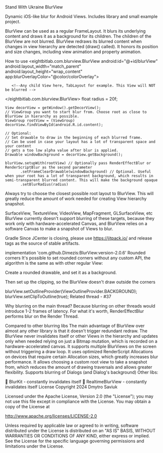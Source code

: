 Stand With Ukraine
BlurView


Dynamic iOS-like blur for Android Views. Includes library and small example project.

BlurView can be used as a regular FrameLayout. It blurs its underlying content and draws it as a background for its children. The children of the BlurView are not blurred. BlurView redraws its blurred content when changes in view hierarchy are detected (draw() called). It honors its position and size changes, including view animation and property animation.

How to use
  <eightbitlab.com.blurview.BlurView
      android:id="@+id/blurView"
      android:layout_width="match_parent"
      android:layout_height="wrap_content"
      app:blurOverlayColor="@color/colorOverlay">

       <!--Any child View here, TabLayout for example. This View will NOT be blurred -->

  </eightbitlab.com.blurview.BlurView>
    float radius = 20f;

    View decorView = getWindow().getDecorView();
    // ViewGroup you want to start blur from. Choose root as close to BlurView in hierarchy as possible.
    ViewGroup rootView = (ViewGroup) decorView.findViewById(android.R.id.content);
    
    // Optional:
    // Set drawable to draw in the beginning of each blurred frame.
    // Can be used in case your layout has a lot of transparent space and your content
    // gets a too low alpha value after blur is applied.
    Drawable windowBackground = decorView.getBackground();

    blurView.setupWith(rootView) // Optionally pass RenderEffectBlur or RenderScriptBlur as the second parameter
           .setFrameClearDrawable(windowBackground) // Optional. Useful when your root has a lot of transparent background, which results in semi-transparent blurred content. This will make the background opaque
           .setBlurRadius(radius)
Always try to choose the closest possible root layout to BlurView. This will greatly reduce the amount of work needed for creating View hierarchy snapshot.

SurfaceView, TextureView, VideoView, MapFragment, GLSurfaceView, etc
BlurView currently doesn't support blurring of these targets, because they work only with hardware-accelerated Canvas, and BlurView relies on a software Canvas to make a snapshot of Views to blur.

Gradle
Since JCenter is closing, please use https://jitpack.io/ and release tags as the source of stable artifacts.

implementation 'com.github.Dimezis:BlurView:version-2.0.6'
Rounded corners
It's possible to set rounded corners without any custom API, the algorithm is the same as with other regular View:

Create a rounded drawable, and set it as a background.

Then set up the clipping, so the BlurView doesn't draw outside the corners

blurView.setOutlineProvider(ViewOutlineProvider.BACKGROUND);
blurView.setClipToOutline(true);
Related thread - #37

Why blurring on the main thread?
Because blurring on other threads would introduce 1-2 frames of latency. For what it's worth, RenderEffectBlur performs blur on the Render Thread.

Compared to other blurring libs
The main advantage of BlurView over almost any other library is that it doesn't trigger redundant redraw.
The BlurView never invalidates itself or other Views in the hierarchy and updates only when needed relying on just a Bitmap mutation, which is recorded on a hardware-accelerated canvas.
It supports multiple BlurViews on the screen without triggering a draw loop.
It uses optimized RenderScript Allocations on devices that require certain Allocation sizes, which greatly increases blur performance.
It allows choosing a custom root view to take a snapshot from, which reduces the amount of drawing traversals and allows greater flexibility.
Supports blurring of Dialogs (and Dialog's background)
Other libs:

🛑 BlurKit - constantly invalidates itself
🛑 RealtimeBlurView - constantly invalidates itself
License
Copyright 2024 Dmytro Saviuk

Licensed under the Apache License, Version 2.0 (the "License");
you may not use this file except in compliance with the License.
You may obtain a copy of the License at

   http://www.apache.org/licenses/LICENSE-2.0

Unless required by applicable law or agreed to in writing, software
distributed under the License is distributed on an "AS IS" BASIS,
WITHOUT WARRANTIES OR CONDITIONS OF ANY KIND, either express or implied.
See the License for the specific language governing permissions and
limitations under the License.
